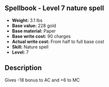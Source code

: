## Spellbook - Level 7 nature spell

- **Weight:** 3.1 lbs
- **Base value:** 228 gold
- **Base material:** Paper
- **Base write cost:** 90 charges
- **Actual write cost:** From half to full base cost
- **Skill:** Nature spell
- **Level:** 7

## Description

Gives -18 bonus to AC and +6 to MC
